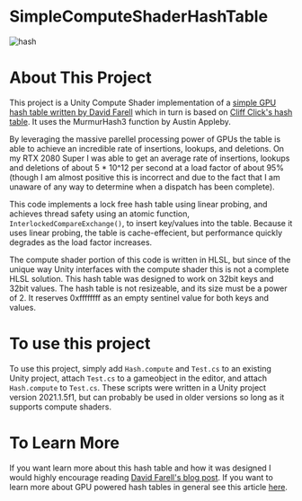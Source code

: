 # SimpleComputeShaderHashTable

![hash](https://user-images.githubusercontent.com/68340554/128312010-7b256383-3c02-4dae-83fb-014a025cc708.PNG)
# About This Project
This project is a Unity Compute Shader implementation of a [simple GPU hash table written by David Farell](https://github.com/nosferalatu/SimpleGPUHashTable) which in turn is based on [Cliff Click's hash table](https://preshing.com/20130605/the-worlds-simplest-lock-free-hash-table/). It uses the MurmurHash3 function by Austin Appleby. 

By leveraging the massive parellel processing power of GPUs the table is able to achieve an incredible rate of insertions, lookups, and deletions. On my RTX 2080 Super I was able to get an average rate of insertions, lookups and deletions of about 5 * 10^12 per second at a load factor of about 95% (though I am almost positive this is incorrect and due to the fact that I am unaware of any way to determine when a dispatch has been complete). 

This code implements a lock free hash table using linear probing, and achieves thread safety using an atomic function, `InterlockedCompareExchange()`, to insert key/values into the table. Because it uses linear probing, the table is cache-effecient, but performance quickly degrades as the load factor increases.

The compute shader portion of this code is written in HLSL, but since of the unique way Unity interfaces with the compute shader this is not a complete HLSL solution. This hash table was designed to work on 32bit keys and 32bit values. The hash table is not resizeable, and its size must be a power of 2. It reserves 0xffffffff as an empty sentinel value for both keys and values.

# To use this project
To use this project, simply add `Hash.compute` and `Test.cs` to an existing Unity project, attach `Test.cs` to a gameobject in the editor, and attach `Hash.compute` to `Test.cs`. These scripts were written in a Unity project version 2021.1.5f1, but can probably be used in older versions so long as it supports compute shaders.    

# To Learn More
If you want learn more about this hash table and how it was designed I would highly encourage reading [David Farell's blog post](https://nosferalatu.com/SimpleGPUHashTable.html). If you want to learn more about GPU powered hash tables in general see this article [here](https://arxiv.org/pdf/2009.07914.pdf).

